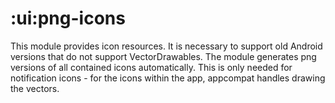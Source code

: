 # :ui:png-icons

This module provides icon resources. It is necessary to support old Android versions that do not support VectorDrawables. The module generates png versions of all contained icons automatically.  This is only needed for notification icons - for the icons within the app, appcompat handles drawing the vectors.
